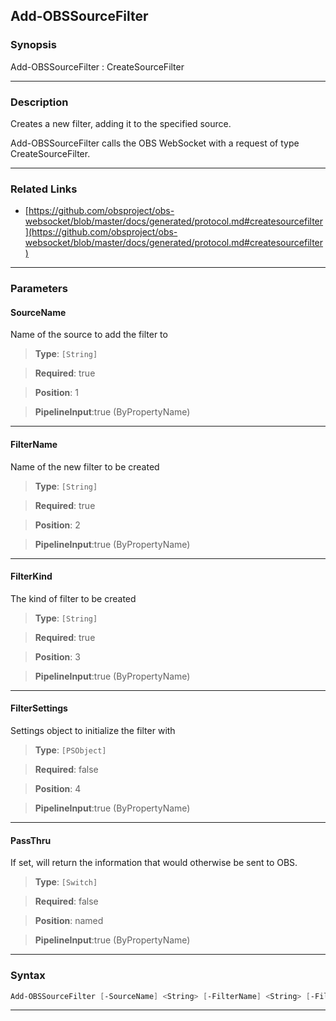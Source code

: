 Add-OBSSourceFilter
-------------------
### Synopsis
Add-OBSSourceFilter : CreateSourceFilter

---
### Description

Creates a new filter, adding it to the specified source.


Add-OBSSourceFilter calls the OBS WebSocket with a request of type CreateSourceFilter.

---
### Related Links
* [https://github.com/obsproject/obs-websocket/blob/master/docs/generated/protocol.md#createsourcefilter](https://github.com/obsproject/obs-websocket/blob/master/docs/generated/protocol.md#createsourcefilter)



---
### Parameters
#### **SourceName**

Name of the source to add the filter to



> **Type**: ```[String]```

> **Required**: true

> **Position**: 1

> **PipelineInput**:true (ByPropertyName)



---
#### **FilterName**

Name of the new filter to be created



> **Type**: ```[String]```

> **Required**: true

> **Position**: 2

> **PipelineInput**:true (ByPropertyName)



---
#### **FilterKind**

The kind of filter to be created



> **Type**: ```[String]```

> **Required**: true

> **Position**: 3

> **PipelineInput**:true (ByPropertyName)



---
#### **FilterSettings**

Settings object to initialize the filter with



> **Type**: ```[PSObject]```

> **Required**: false

> **Position**: 4

> **PipelineInput**:true (ByPropertyName)



---
#### **PassThru**

If set, will return the information that would otherwise be sent to OBS.



> **Type**: ```[Switch]```

> **Required**: false

> **Position**: named

> **PipelineInput**:true (ByPropertyName)



---
### Syntax
```PowerShell
Add-OBSSourceFilter [-SourceName] <String> [-FilterName] <String> [-FilterKind] <String> [[-FilterSettings] <PSObject>] [-PassThru] [<CommonParameters>]
```
---
